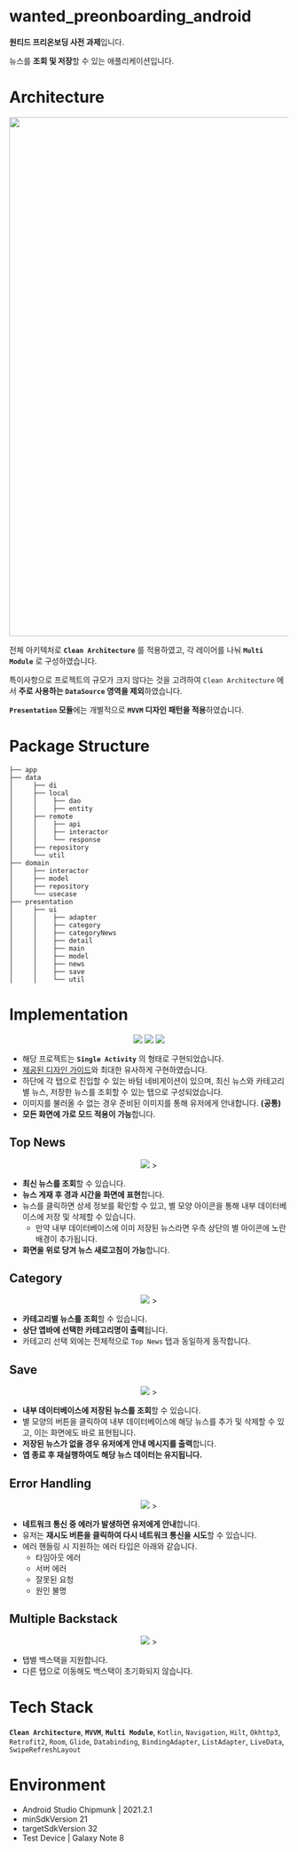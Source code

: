 # wanted_preonboarding_android

**원티드 프리온보딩 사전 과제**입니다.

뉴스를 **조회 및 저장**할 수 있는 애플리케이션입니다.

# Architecture

<p align="center">
<img width="936" src="images/architecture.png">
</p>

전체 아키텍처로 **`Clean Architecture`** 를 적용하였고, 각 레이어를 나눠 **`Multi Module`** 로 구성하였습니다.

특이사항으로 프로젝트의 규모가 크지 않다는 것을 고려하여 `Clean Architecture` 에서 **주로 사용하는 `DataSource` 영역을 제외**하였습니다.

**`Presentation` 모듈**에는 개별적으로 **`MVVM` 디자인 패턴을 적용**하였습니다.

# Package Structure

```
├── app
├── data
│     ├── di
│     ├── local
│     │    ├── dao
│     │    ├── entity
│     ├── remote
│     │    ├── api
│     │    ├── interactor
│     │    └── response
│     ├── repository
│     └── util
├── domain
│     ├── interactor
│     ├── model
│     ├── repository
│     └── usecase
├── presentation
│     ├── ui
│     │    ├── adapter
│     │    ├── category
│     │    ├── categoryNews
│     │    ├── detail
│     │    ├── main
│     │    ├── model
│     │    ├── news
│     │    ├── save
│     │    └── util
```

# Implementation

<p align="center">
<img src="images/top news main.png" >
<img src="images/category main.png" >
<img src="images/saved news main.png" >
</p>

- 해당 프로젝트는 **`Single Activity`** 의 형태로 구현되었습니다.
- [제공된 디자인 가이드](https://www.figma.com/file/oRIL54Wfi4CXD93WwXMbHN/%EC%9B%90%ED%8B%B0%EB%93%9C-%ED%94%84%EB%A6%AC%EC%98%A8%EB%B3%B4%EB%94%A9-%EC%95%88%EB%93%9C%EB%A1%9C%EC%9D%B4%EB%93%9C-%EC%82%AC%EC%A0%84%EA%B3%BC%EC%A0%9C?node-id=611%3A2)와 최대한 유사하게 구현하였습니다.
- 하단에 각 탭으로 진입할 수 있는 바텀 네비게이션이 있으며, 최신 뉴스와 카테고리별 뉴스, 저장한 뉴스를 조회할 수 있는 탭으로 구성되었습니다.
- 이미지를 불러올 수 없는 경우 준비된 이미지를 통해 유저에게 안내합니다. **(공통)**
- **모든 화면에 가로 모드 적용이 가능**합니다.

## Top News

<p align="center">
<img src="images/news.gif" > >
</p>

- **최신 뉴스를 조회**할 수 있습니다.
- **뉴스 게재 후 경과 시간을 화면에 표현**합니다.
- 뉴스를 클릭하면 상세 정보를 확인할 수 있고, 별 모양 아이콘을 통해 내부 데이터베이스에 저장 및 삭제할 수 있습니다.
   - 만약 내부 데이터베이스에 이미 저장된 뉴스라면 우측 상단의 별 아이콘에 노란 배경이 추가됩니다.
- **화면을 위로 당겨 뉴스 새로고침이 가능**합니다.

## Category

<p align="center">
<img src="images/category.gif" > >
</p>

- **카테고리별 뉴스를 조회**할 수 있습니다.
- **상단 앱바에 선택한 카테고리명이 출력**됩니다.
- 카테고리 선택 외에는 전체적으로 `Top News` 탭과 동일하게 동작합니다.

## Save

<p align="center">
<img src="images/save.gif" > >
</p>

- **내부 데이터베이스에 저장된 뉴스를 조회**할 수 있습니다.
- 별 모양의 버튼을 클릭하여 내부 데이터베이스에 해당 뉴스를 추가 및 삭제할 수 있고, 이는 화면에도 바로 표현됩니다.
- **저장된 뉴스가 없을 경우 유저에게 안내 메시지를 출력**합니다.
- **엡 종료 후 재실행하여도 해당 뉴스 데이터는 유지됩니다.**

## Error Handling

<p align="center">
<img src="images/error handling.gif" > >
</p>

- **네트워크 통신 중 에러가 발생하면 유저에게 안내**합니다.
- 유저는 **재시도 버튼을 클릭하여 다시 네트워크 통신을 시도**할 수 있습니다.
- 에러 핸들링 시 지원하는 에러 타입은 아래와 같습니다.
  - 타임아웃 에러
  - 서버 에러
  - 잘못된 요청
  - 원인 불명

## Multiple Backstack

<p align="center">
<img src="images/multiple backstack.gif" > >
</p>

- 탭별 백스택을 지원합니다.
- 다른 탭으로 이동해도 백스택이 초기화되지 않습니다.

# Tech Stack

**`Clean Architecture`**, **`MVVM`**, **`Multi Module`**, `Kotlin`, `Navigation`, `Hilt`, `Okhttp3`, `Retrofit2`, `Room`, `Glide`, `Databinding`, `BindingAdapter`, `ListAdapter`, `LiveData`, `SwipeRefreshLayout`

# Environment

- Android Studio Chipmunk | 2021.2.1
- minSdkVersion 21
- targetSdkVersion 32
- Test Device | Galaxy Note 8
